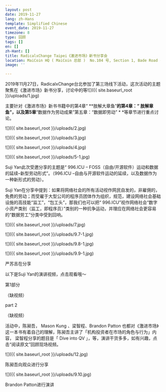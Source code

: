```yaml
---
layout: post
date: 2019-11-27
lang: zh-Hans
template: Simplified Chinese
event_date: 2019-11-27
timezone: 8
type: 回顾
tags: []
en: []
zh-Hant: []
title: RadicalxChange Taipei《激进市场》新书分享会
location: MaiCoin HQ ( MaiCoin 总部 )  No.104 号, Section 1, Bade Road · Zhongzheng District
image: ''

---
```

2019年11月27日，RadicalxChange台北参加了第三场线下活动，这次活动的主题聚焦在《激进市场》新书分享，讨论中的等![]({{ site.baseurl_root }}/uploads/1.jpg)

主要针对《激进市场》新书书籍中的第4章“ **肢解大章鱼”**的第4章：“ **肢解章鱼”**，以及第5章**“数据作为劳动成果”第五章：“数据即劳动” * *等章节进行重点讨论。

![]({{ site.baseurl_root }}/uploads/2.jpg)

![]({{ site.baseurl_root }}/uploads/3.jpg)

![]({{ site.baseurl_root }}/uploads/4.jpg)

![]({{ site.baseurl_root }}/uploads/5-1.jpg)

Suji Yan此次受邀分享的主题是“ 996.ICU – FOSS（自由/开源软件）运动和数据的延续–新型劳动形式”。（996.ICU –自由与开源软件运动的延续，以及数据作为一种新形式的劳动）。

Suji Yan在分享中提到：如果将网络社会的所有活动视作网民自发的，非雇佣的，免费的劳动；而受雇于大型公司的程序员团体作为组织，规范，建设网络社会基础设施的高技能“监工”，“包工头”，那我们也可以把“ 996.ICU”视作网络社会“数字小资产类别（监工，即程序员）”类别的一种抗争运动，并理应在网络社会更容易的“数据劳工”分类中受到回响。

![]({{ site.baseurl_root }}/uploads/7.jpg)

![]({{ site.baseurl_root }}/uploads/9.7-1.jpg)

![]({{ site.baseurl_root }}/uploads/9.8-1.jpg)

![]({{ site.baseurl_root }}/uploads/9.9-1.jpg)

严苏吉在分享

以下是Suji Yan的演讲视频，点击观看哦〜

第1部分

（缺视频）

part 2

（缺视频）

活动中，陈昶吾， Mason Kung 、梁智程、Brandon Patton 也都对《激进市场》这一本书有着自己的理解，陈昶吾主讲了「机构投资者在市场的角色与行为」内容， 梁智程分享的题目是「 Dive into QV 」，等，演讲干货多多，如有兴趣，点击“阅读原文”回顾现场视频。

![]({{ site.baseurl_root }}/uploads/12.jpg)

陈昶吾向观众进行分享

![]({{ site.baseurl_root }}/uploads/9.10.jpg)

Brandon Patton进行演讲